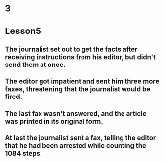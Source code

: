 # 3
# Lesson5
## The journalist set out to get the facts after receiving instructions from his editor, but didn't send them at once.
## The editor got impatient and sent him three more faxes, threatening that the journalist would be fired.
## The last fax wasn't answered, and the article was printed in its original form.
## At last the journalist sent a fax, telling the editor that he had been arrested while counting the 1084 steps.